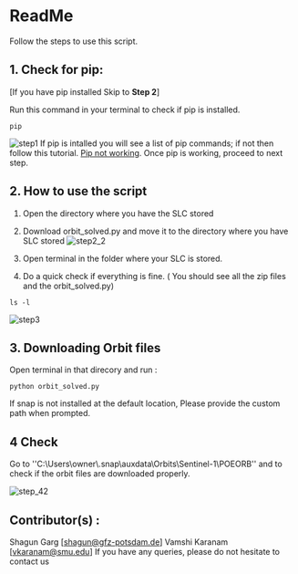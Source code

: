 # ReadMe 

Follow the steps to use this script.


## 1. Check for pip: ### 
 [If you have pip installed Skip to **Step 2**] 


Run this command in your terminal to check if pip is installed.
```
pip 
```
![step1](https://user-images.githubusercontent.com/85787552/122073095-7432c580-cdf8-11eb-81c2-adc8f8c1304a.png)
If pip is intalled you will see a list of pip commands; if not then follow this tutorial. [Pip not working](https://appuals.com/fix-pip-is-not-recognized-as-an-internal-or-external-command/). Once pip is working, proceed to next step. 



## 2.  How to use the script 
1) Open the directory where you have the SLC stored 
2) Download orbit_solved.py and move it to the directory where you have SLC stored 
![step2_2](https://user-images.githubusercontent.com/85787552/122073846-08049180-cdf9-11eb-8fac-445be3e42752.jpg)

3) Open terminal in the folder where your SLC is stored. 
4) Do a quick check if everything is fine. ( You should see all the zip files and the orbit_solved.py)

```
ls -l
```
![step3](https://user-images.githubusercontent.com/85787552/122074050-2e2a3180-cdf9-11eb-8b3d-95b3c76ba85e.png)

## 3. Downloading Orbit  files
Open terminal in that direcory and run : 
```
python orbit_solved.py
```

If snap is not installed at the default location, Please provide the custom path when prompted.


## 4 Check
Go to ''C:\Users\owner\\.snap\auxdata\Orbits\Sentinel-1\POEORB''  and to check if the orbit files are downloaded properly. 

![step_42](https://user-images.githubusercontent.com/85787552/122075169-274fee80-cdfa-11eb-9514-c04db384db25.png)

## Contributor(s) :
Shagun Garg [shagun@gfz-potsdam.de]
Vamshi Karanam [vkaranam@smu.edu]
  If you have any queries, please do not hesitate to contact us
